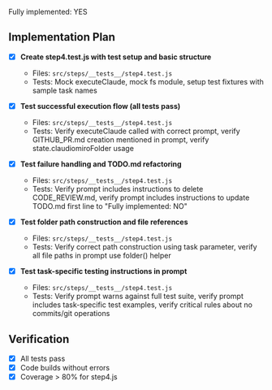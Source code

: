Fully implemented: YES

## Implementation Plan

- [X] **Create step4.test.js with test setup and basic structure**
  - Files: `src/steps/__tests__/step4.test.js`
  - Tests: Mock executeClaude, mock fs module, setup test fixtures with sample task names

- [X] **Test successful execution flow (all tests pass)**
  - Files: `src/steps/__tests__/step4.test.js`
  - Tests: Verify executeClaude called with correct prompt, verify GITHUB_PR.md creation mentioned in prompt, verify state.claudiomiroFolder usage

- [X] **Test failure handling and TODO.md refactoring**
  - Files: `src/steps/__tests__/step4.test.js`
  - Tests: Verify prompt includes instructions to delete CODE_REVIEW.md, verify prompt includes instructions to update TODO.md first line to "Fully implemented: NO"

- [X] **Test folder path construction and file references**
  - Files: `src/steps/__tests__/step4.test.js`
  - Tests: Verify correct path construction using task parameter, verify all file paths in prompt use folder() helper

- [X] **Test task-specific testing instructions in prompt**
  - Files: `src/steps/__tests__/step4.test.js`
  - Tests: Verify prompt warns against full test suite, verify prompt includes task-specific test examples, verify critical rules about no commits/git operations

## Verification
- [X] All tests pass
- [X] Code builds without errors
- [X] Coverage > 80% for step4.js
